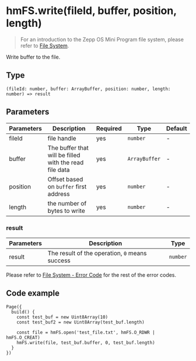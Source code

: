 
# hmFS.write(fileId, buffer, position, length)

> For an introduction to the Zepp OS Mini Program file system, please refer to [File System](/docs/1.0/guides/framework/device/fs/).

Write buffer to the file.

## Type[​](/docs/1.0/reference/device-app-api/hmFS/write/#type "Direct link to Type")

```
(fileId: number, buffer: ArrayBuffer, position: number, length: number) => result  

```
## Parameters[​](/docs/1.0/reference/device-app-api/hmFS/write/#parameters "Direct link to Parameters")

| Parameters | Description | Required | Type | Default |
| --- | --- | --- | --- | --- |
| fileId | file handle | yes | `number` | - |
| buffer | The buffer that will be filled with the read file data | yes | `ArrayBuffer` | - |
| position | Offset based on `buffer` first address | yes | `number` | - |
| length | the number of bytes to write | yes | `number` | - |

### result[​](/docs/1.0/reference/device-app-api/hmFS/write/#result "Direct link to result")

| Parameters | Description | Type |
| --- | --- | --- |
| result | The result of the operation, `0` means success | `number` |

Please refer to [File System - Error Code](/docs/1.0/guides/framework/device/fs/#error-code) for the rest of the error codes.

## Code example[​](/docs/1.0/reference/device-app-api/hmFS/write/#code-example "Direct link to Code example")

```
Page({  
  build() {  
    const test_buf = new Uint8Array(10)  
    const test_buf2 = new Uint8Array(test_buf.length)  
  
    const file = hmFS.open('test_file.txt', hmFS.O_RDWR | hmFS.O_CREAT)  
    hmFS.write(file, test_buf.buffer, 0, test_buf.length)  
  }  
})  

```
